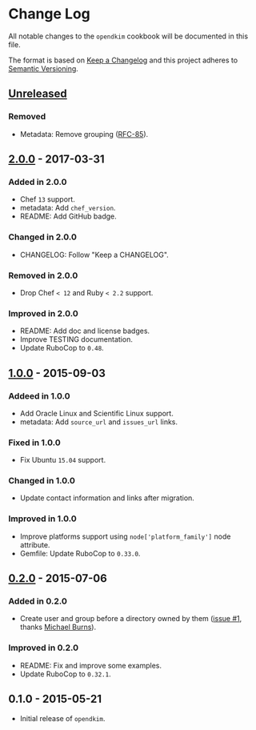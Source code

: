 # Change Log
All notable changes to the `opendkim` cookbook will be documented in this file.

The format is based on [Keep a Changelog](http://keepachangelog.com/) and this project adheres to [Semantic Versioning](http://semver.org/).

## [Unreleased]
### Removed
- Metadata: Remove grouping ([RFC-85](https://github.com/chef/chef-rfc/blob/8d47f1d0afa5a2313ed2010e0eda318edc28ba47/rfc085-remove-unused-metadata.md)).

## [2.0.0] - 2017-03-31
### Added in 2.0.0
- Chef `13` support.
- metadata: Add `chef_version`.
- README: Add GitHub badge.

### Changed in 2.0.0
- CHANGELOG: Follow "Keep a CHANGELOG".

### Removed in 2.0.0
- Drop Chef `< 12` and Ruby `< 2.2` support.

### Improved in 2.0.0
- README: Add doc and license badges.
- Improve TESTING documentation.
- Update RuboCop to `0.48`.

## [1.0.0] - 2015-09-03
### Addeed in 1.0.0
- Add Oracle Linux and Scientific Linux support.
- metadata: Add `source_url` and `issues_url` links.

### Fixed in 1.0.0
- Fix Ubuntu `15.04` support.

### Changed in 1.0.0
- Update contact information and links after migration.

### Improved in 1.0.0
- Improve platforms support using `node['platform_family']` node attribute.
- Gemfile: Update RuboCop to `0.33.0`.

## [0.2.0] - 2015-07-06
### Added in 0.2.0
- Create user and group before a directory owned by them ([issue #1](https://github.com/zuazo/opendkim-cookbook/pull/1), thanks [Michael Burns](https://github.com/mburns)).

### Improved in 0.2.0
- README: Fix and improve some examples.
- Update RuboCop to `0.32.1`.

## 0.1.0 - 2015-05-21
- Initial release of `opendkim`.

[Unreleased]: https://github.com/zuazo/opendkim-cookbook/compare/2.0.0...HEAD
[2.0.0]: https://github.com/zuazo/opendkim-cookbook/compare/1.0.0...2.0.0
[1.0.0]: https://github.com/zuazo/opendkim-cookbook/compare/0.2.0...1.0.0
[0.2.0]: https://github.com/zuazo/opendkim-cookbook/compare/0.1.0...0.2.0

